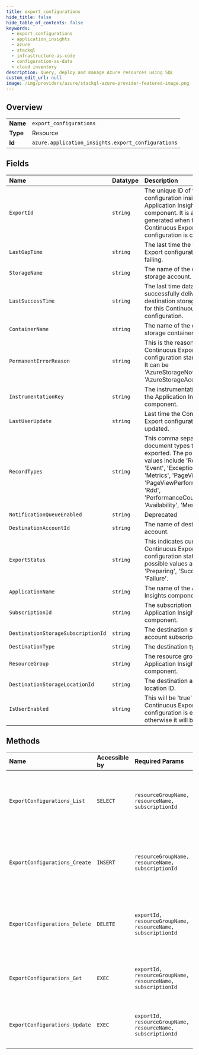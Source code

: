```yaml
---
title: export_configurations
hide_title: false
hide_table_of_contents: false
keywords:
  - export_configurations
  - application_insights
  - azure    
  - stackql
  - infrastructure-as-code
  - configuration-as-data
  - cloud inventory
description: Query, deploy and manage Azure resources using SQL
custom_edit_url: null
image: /img/providers/azure/stackql-azure-provider-featured-image.png
---
```

  
    

## Overview
<table><tbody>
<tr><td><b>Name</b></td><td><code>export_configurations</code></td></tr>
<tr><td><b>Type</b></td><td>Resource</td></tr>
<tr><td><b>Id</b></td><td><code>azure.application_insights.export_configurations</code></td></tr>
</tbody></table>

## Fields
| Name | Datatype | Description |
|:-----|:---------|:------------|
| `ExportId` | `string` | The unique ID of the export configuration inside an Application Insights component. It is auto generated when the Continuous Export configuration is created. |
| `LastGapTime` | `string` | The last time the Continuous Export configuration started failing. |
| `StorageName` | `string` | The name of the destination storage account. |
| `LastSuccessTime` | `string` | The last time data was successfully delivered to the destination storage container for this Continuous Export configuration. |
| `ContainerName` | `string` | The name of the destination storage container. |
| `PermanentErrorReason` | `string` | This is the reason the Continuous Export configuration started failing. It can be 'AzureStorageNotFound' or 'AzureStorageAccessDenied'. |
| `InstrumentationKey` | `string` | The instrumentation key of the Application Insights component. |
| `LastUserUpdate` | `string` | Last time the Continuous Export configuration was updated. |
| `RecordTypes` | `string` | This comma separated list of document types that will be exported. The possible values include 'Requests', 'Event', 'Exceptions', 'Metrics', 'PageViews', 'PageViewPerformance', 'Rdd', 'PerformanceCounters', 'Availability', 'Messages'. |
| `NotificationQueueEnabled` | `string` | Deprecated |
| `DestinationAccountId` | `string` | The name of destination account. |
| `ExportStatus` | `string` | This indicates current Continuous Export configuration status. The possible values are 'Preparing', 'Success', 'Failure'. |
| `ApplicationName` | `string` | The name of the Application Insights component. |
| `SubscriptionId` | `string` | The subscription of the Application Insights component. |
| `DestinationStorageSubscriptionId` | `string` | The destination storage account subscription ID. |
| `DestinationType` | `string` | The destination type. |
| `ResourceGroup` | `string` | The resource group of the Application Insights component. |
| `DestinationStorageLocationId` | `string` | The destination account location ID. |
| `IsUserEnabled` | `string` | This will be 'true' if the Continuous Export configuration is enabled, otherwise it will be 'false'. |
## Methods
| Name | Accessible by | Required Params | Description |
|:-----|:--------------|:----------------|:------------|
| `ExportConfigurations_List` | `SELECT` | `resourceGroupName, resourceName, subscriptionId` | Gets a list of Continuous Export configuration of an Application Insights component. |
| `ExportConfigurations_Create` | `INSERT` | `resourceGroupName, resourceName, subscriptionId` | Create a Continuous Export configuration of an Application Insights component. |
| `ExportConfigurations_Delete` | `DELETE` | `exportId, resourceGroupName, resourceName, subscriptionId` | Delete a Continuous Export configuration of an Application Insights component. |
| `ExportConfigurations_Get` | `EXEC` | `exportId, resourceGroupName, resourceName, subscriptionId` | Get the Continuous Export configuration for this export id. |
| `ExportConfigurations_Update` | `EXEC` | `exportId, resourceGroupName, resourceName, subscriptionId` | Update the Continuous Export configuration for this export id. |
